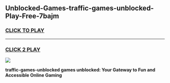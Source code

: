 
## Unblocked-Games-traffic-games-unblocked-Play-Free-7bajm
<h3>
<a href="https://premium76.site?title=traffic-games-unblocked&ref=20A">CLICK TO PLAY</a></h3>
<hr>

<h3>
<a href="https://premium76.site?title=traffic-games-unblocked&ref=20A">CLICK 2 PLAY</a>
  
</h3>

<a href="https://premium76.site?title=traffic-games-unblocked&ref=20A"><img src="https://clearcache.store/games.png"></a>


**traffic-games-unblocked games unblocked: Your Gateway to Fun and Accessible Online Gaming**
